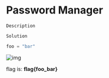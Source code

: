 # Password Manager

`Description`

`Solution`

```python
foo = "bar"
```

![img](flag.png)

flag is: **flag{foo_bar}**